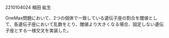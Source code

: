 2210104024 楠田 紘生

OneMax問題において、2つの個体で一致している遺伝子座の割合を閾値として、各遺伝子座において乱数をとり、閾値より大きくなる場合、固定しない遺伝子座とする一様交叉を実装した。
